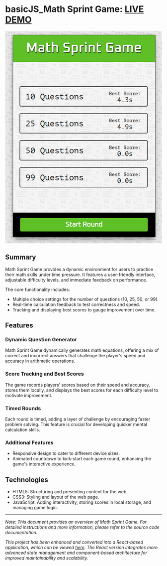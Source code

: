 # basicJS_Math Sprint Game: [LIVE DEMO](https://shcoobz.github.io/basicJS_math-sprint-game/)

![Math Sprint Game](img/basicJS_math-sprint-game.png)

## Summary

Math Sprint Game provides a dynamic environment for users to practice their math skills under time pressure. It features a user-friendly interface, adjustable difficulty levels, and immediate feedback on performance.

The core functionality includes:

- Multiple choice settings for the number of questions (10, 25, 50, or 99).
- Real-time calculation feedback to test correctness and speed.
- Tracking and displaying best scores to gauge improvement over time.

## Features

### Dynamic Question Generator

Math Sprint Game dynamically generates math equations, offering a mix of correct and incorrect answers that challenge the player's speed and accuracy in arithmetic operations.

### Score Tracking and Best Scores

The game records players' scores based on their speed and accuracy, stores them locally, and displays the best scores for each difficulty level to motivate improvement.

### Timed Rounds

Each round is timed, adding a layer of challenge by encouraging faster problem solving. This feature is crucial for developing quicker mental calculation skills.

### Additional Features

- Responsive design to cater to different device sizes.
- Animated countdown to kick-start each game round, enhancing the game's interactive experience.

## Technologies

- HTML5: Structuring and presenting content for the web.
- CSS3: Styling and layout of the web page.
- JavaScript: Adding interactivity, storing scores in local storage, and managing game logic.

---

_Note: This document provides an overview of Math Sprint Game. For detailed instructions and more information, please refer to the source code documentation._

_This project has been enhanced and converted into a React-based application, which can be viewed [here](https://github.com/Shcoobz/react_math-sprint-game/). The React version integrates more advanced state management and component-based architecture for improved maintainability and scalability._
